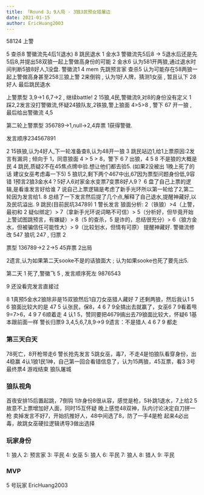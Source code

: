 ```yaml
---
title: 「Round 3」9人局 - 3狼3民预女猎屠边
date: 2021-01-15
author: EricHuang2003
---
```



58124 上警

5 查杀8 警徽流先4后1(退水)
8 跳民退水
1 金水3 警徽流先5后8 -> 5退水后还是先5后8,并提出58双狼一起上警做高身份的可能
2 金水6 认为581开两狼,通过退水时间判断5狼8好人,1没盘. 警徽流1
4 mem
先跳预言家
查杀5 认为可能存在58两狼一起上警做高身甚至258三狼上警 2来倒钩 , 认为1好人牌，猜测1女巫 , 暂且认下 28 好人
最后跳民退水

上警票型 3,9->1 6,7->2 , 继续battle!
2 15狼,4民,警徽流9,对8的身份没有定义
1 踩2,2发言没打警徽流,怀疑24狼队友,2铁狼,警上狼面 4>5>8 , 警下 67 开一狼 , 最后给出警徽流 4,5 

第二轮上警票型 356789->1,null->2,4弃票
1获得警徽.

发言顺序234567891

2 15铁狼,认为4好人,下一轮准备查8,认为48开一狼
3 跳民站边1,给1上票原因:2发言有漏洞 ; 倾向于 1，同意狼面 4 > 5 > 8，警下 6 7 出狼，4 5 8 不是狼的大概是民
4 跳民,质疑2不在45焦点牌中验.想让他们都去验5. (如果2没被出 1晚上死了的话 建议女巫考虑毒一下5)
5 狼坑2,剩下两个467中出,67因为票型问题身份低,9容错
1预言2狼3金水4？5好人6对家金水变票7变票8好人9？
6 盘了自己上票的逻辑,是看谁发言好给谁
7 说自己上票逻辑是考虑了新手光环所以第一轮给了2,第二轮因为发言给1.
8 总结了一下发言然后提了几个点,解释了自己退水,提醒神藏好,以及民坑溢出.
9 跳民(目前民坑34789)
1 警长发言
狼面分析:
2（铁狼）>4（上警，最初和 2 疑似绑定）>
7（拿新手光环说词略不可信）> 5（分析好，但毕竟开始上警试图跳预言，有嫌疑）> 
8（5 的查杀，5 是诈的，总结很充分）> 6（狼方金水，但被骗信任可能性大）> 9（比较划水，但情有可原）
提醒神藏好.
警徽流修改 547 狼坑 247 , 归票 2 

票型 136789->2 2->5 45弃票 2出局

2遗言,认为如果第二天sooke不是的话狼面大 ; 认为如果sooke也死了要先出5.

第二天 1 死了,警徽飞 5 , 发言顺序死左 9876543

9 还没看完发言直接过

8 1真预5金水2狼除非是15双狼然后1自刀女巫猎人藏好
7 还剩两狼，然后我认1 5
6 狼面比较大的是 47
5 认张民，保8，4 6 7 9全搞出去就赢了，女巫6 7 9看着甩 9=7>6，4 9 7 6顺着走
4 认1 5，赞同要把4679搞出去79狼面比较大，怀疑6
1基本跟前面一样
警长归票9 3,4,5,6,7,8,9->9
9遗言：不是猎人 4 6 7 9 都走

### 第三天白天

78死亡，8开枪带走6
警长抢先发言
5跳女巫，毒7，不走4是怕狼队看穿身份，出4稳赢
4认1狼1民1神，自己第一回合看错信息了，认为15两狼，45互票，看3
3号最终票4
游戏结束 狼队屠城

### 狼队视角

首夜安排15后置起跳，7倒钩
1诈身份8很从容，感觉是枪，5补跳1退水，7上给2
5故意不上票增加好人面，同时15互怀疑
晚上感觉48双神，队内讨论决定自刀拼一枪
卖掉发言不好7，开始抗推好人，48中间选了8，防了一手4是枪
起来4必出毒，故跳女巫硬拉逻辑诱导3做出选择

### 玩家身份

1: 狼人
2: 预言家
3: 平民
4: 女巫
5: 狼人
6: 平民
7: 狼人
8: 猎人
9: 平民

### MVP

5 号玩家 EricHuang2003
